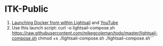 # ITK-Public
1. [Launching Docker from within Lightsail](https://github.com/mikegcoleman/todo) and [YouTube](https://www.youtube.com/watch?v=z525kfneC6E)
1. Use this launch script:
    curl -o lightsail-compose.sh https://raw.githubusercontent.com/mikegcoleman/todo/master/lightsail-compose.sh
    chmod +x ./lightsail-compose.sh
    ./lightsail-compose.sh```

